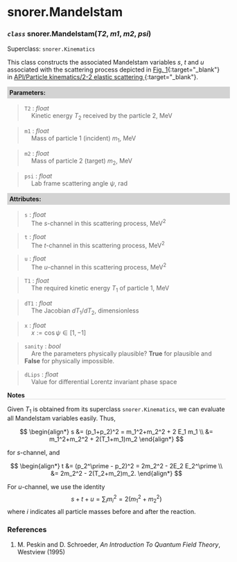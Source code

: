 <script>
window.MathJax = {
  tex: {
    tags: "ams"  // Auto-numbering, AMS based
  }
};
</script>



# snorer.Mandelstam


### *`class`* snorer.Mandelstam(*T2*, *m1*, *m2*, *psi*)

Superclass: `snorer.Kinematics`

This class constructs the associated Mandelstam variables $s$, $t$ and $u$ associated with the
scattering process depicted in [Fig. 1](22scat.md/#22scat){:target="_blank"} in [API/Particle kinematics/2-2 elastic scattering <i class="fa-regular fa-bookmark"></i>](22scat.md){:target="_blank"}.

**<div style="background-color: lightgrey; padding: 5px; width: 100%;">Parameters:</div>**

> `T2` : *float* <br>&nbsp;&nbsp;&nbsp;&nbsp;Kinetic energy $T_2$ received by the particle 2, MeV


> `m1` : *float* <br>&nbsp;&nbsp;&nbsp;&nbsp;Mass of particle 1 (incident) $m_1$, MeV


> `m2` : *float* <br>&nbsp;&nbsp;&nbsp;&nbsp;Mass of particle 2 (target) $m_2$, MeV


> `psi` : *float* <br>&nbsp;&nbsp;&nbsp;&nbsp;Lab frame scattering angle $\psi$, rad



**<div style="background-color: lightgrey; padding: 5px; width: 100%;">Attributes:</div>**

> `s` : *float* <br>&nbsp;&nbsp;&nbsp;&nbsp;The $s$-channel in this scattering process, MeV<sup>2</sup>

> `t` : *float* <br>&nbsp;&nbsp;&nbsp;&nbsp;The $t$-channel in this scattering process, MeV<sup>2</sup>

> `u` : *float* <br>&nbsp;&nbsp;&nbsp;&nbsp;The $u$-channel in this scattering process, MeV<sup>2</sup>

> `T1` : *float* <br>&nbsp;&nbsp;&nbsp;&nbsp;The required kinetic energy $T_1$ of particle 1, MeV

> `dT1` : *float* <br>&nbsp;&nbsp;&nbsp;&nbsp;The Jacobian $dT_1/dT_2$, dimensionless

> `x` : *float* <br>&nbsp;&nbsp;&nbsp;&nbsp;$x:=\cos\psi \in [1,-1]$

> `sanity` : *bool* <br>&nbsp;&nbsp;&nbsp;&nbsp;Are the parameters physically plausible? **True** for plausible and **False** for physically impossible.

> `dLips` : *float* <br>&nbsp;&nbsp;&nbsp;&nbsp;Value for differential Lorentz invariant phase space


**<div style="border-bottom: 1px solid lightgray; width: 100%;">Notes</div>**

Given $T_1$ is obtained from its superclass `snorer.Kinematics`, we can evaluate all Mandelstam variables easily. Thus,

$$
\begin{align*}
s &= (p_1+p_2)^2 = m_1^2+m_2^2 + 2 E_1 m_1 \\
&= m_1^2+m_2^2 + 2(T_1+m_1)m_2
\end{align*}
$$

for $s$-channel, and

$$
\begin{align*}
t &= (p_2^\prime - p_2)^2 = 2m_2^2 - 2E_2 E_2^\prime \\
&= 2m_2^2 - 2(T_2+m_2)m_2.
\end{align*}
$$

For $u$-channel, we use the identity
$$
s+t+u = \sum_i m_i^2 = 2(m_1^2+m_2^2)
$$
where $i$ indicates all particle masses before and after the reaction.

### References
1. M. Peskin and D. Schroeder, *An Introduction To Quantum Field Theory*, Westview (1995)